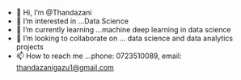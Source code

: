 - 👋 Hi, I’m @Thandazani
- 👀 I’m interested in ...Data Science
- 🌱 I’m currently learning ...machine deep learning in data science
- 💞️ I’m looking to collaborate on ... data science and data analytics projects
- 📫 How to reach me ...phone: 0723510089, email: thandazanigazu1@gmail.com

<!---
Thandazani/Thandazani is a ✨ special ✨ repository because its `README.md` (this file) appears on your GitHub profile.
You can click the Preview link to take a look at your changes.
--->
